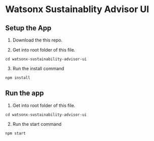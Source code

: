 # Watsonx Sustainablity Advisor UI

## Setup the App

1. Download the this repo.

2. Get into root folder of this file.

```
cd watsonx-sustainability-advisor-ui
```

3. Run the install command

```
npm install
```

## Run the app

1. Get into root folder of this file.

```
cd watsonx-sustainability-advisor-ui
```

2. Run the start command

```
npm start
```
